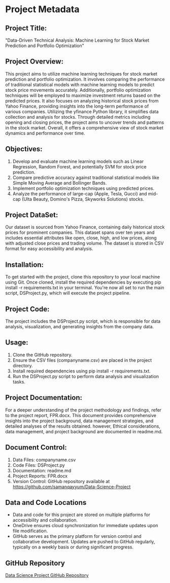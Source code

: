 # Project Metadata

## Project Title:
"Data-Driven Technical Analysis: Machine Learning for Stock Market Prediction and Portfolio Optimization" 

## Project Overview:
This project aims to utilize machine learning techniques for stock market prediction and portfolio optimization. It involves comparing the performance of traditional statistical models with machine learning models to predict stock price movements accurately. Additionally, portfolio optimization techniques will be employed to maximize investment returns based on the predicted prices. It also focuses on analyzing historical stock prices from Yahoo Finance, providing insights into the long-term performance of various companies. Utilizing the yfinance Python library, it simplifies data collection and analysis for stocks. Through detailed metrics including opening and closing prices, the project aims to uncover trends and patterns in the stock market. Overall, it offers a comprehensive view of stock market dynamics and performance over time.

## Objectives:
1. Develop and evaluate machine learning models such as Linear Regression, Random Forest, and potentially SVM for stock price prediction.
2. Compare predictive accuracy against traditional statistical models like Simple Moving Average and Bollinger Bands.
3. Implement portfolio optimization techniques using predicted prices.
4. Analyze the performance of large-cap (Apple, Tesla, Gucci) and mid-cap (Ulta Beauty, Domino's Pizza, Skyworks Solutions) stocks.

## Project DataSet:
Our dataset is sourced from Yahoo Finance, containing daily historical stock prices for prominent companies. This dataset spans over ten years and includes essential attributes like open, close, high, and low prices, along with adjusted close prices and trading volume. The dataset is stored in CSV format for easy accessibility and analysis.

## Installation: 
To get started with the project, clone this repository to your local machine using Git. Once cloned, install the required dependencies by executing pip install -r requirements.txt in your terminal. You're now all set to run the main script, DSProject.py, which will execute the project pipeline.

## Project Code:
The project includes the DSProject.py script, which is responsible for data analysis, visualization, and generating insights from the company data.

## Usage:
1. Clone the GitHub repository.
2. Ensure the CSV files (companyname.csv) are placed in the project directory.
3. Install required dependencies using pip install -r requirements.txt.
4. Run the DSProject.py script to perform data analysis and visualization tasks.

## Project Documentation: 
For a deeper understanding of the project methodology and findings, refer to the project report, FPR.docx. This document provides comprehensive insights into the project background, data management strategies, and detailed analyses of the results obtained. however, Ethical considerations, data management, and project background are documented in readme.md.

## Document Control:
1. Data Files: companyname.csv
2. Code Files: DSProject.py
3. Documentation: readme.md
4. Project Reports: FPR.docx
5. Version Control: GitHub repository available at https://github.com/samanqayyum/Data-Science-Project

## Data and Code Locations
- Data and code for this project are stored on multiple platforms for accessibility and collaboration.
- OneDrive ensures cloud synchronization for immediate updates upon file modification.
- GitHub serves as the primary platform for version control and collaborative development. Updates are pushed to GitHub regularly, typically on a weekly basis or during significant progress.

## GitHub Repository
[Data Science Project GitHub Repository](https://github.com/samanqayyum/Data-Science-Project)


